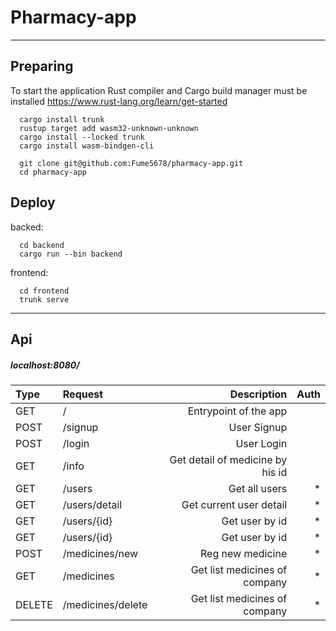 # Pharmacy-app
____
## Preparing
To start the application Rust compiler and Cargo build manager must be installed https://www.rust-lang.org/learn/get-started

```
  cargo install trunk
  rustup target add wasm32-unknown-unknown
  cargo install --locked trunk
  cargo install wasm-bindgen-cli
  
  git clone git@github.com:Fume5678/pharmacy-app.git
  cd pharmacy-app
```
## Deploy
backed:
```
  cd backend
  cargo run --bin backend 
```
frontend:
```
  cd frontend
  trunk serve
```
____
## Api
##### localhost:8080/
| Type          | Request          | Description   |Auth |  
|:------------- |:-----------------| -------------:|-------------:|
| GET           | /                | Entrypoint of the app ||
| POST          | /signup          |         User Signup||
| POST          | /login           |         User Login||
| GET           | /info            |     Get detail of medicine by  his id||
| GET           | /users           |          Get all users| * |
| GET           | /users/detail    |          Get current user detail| * |
| GET           | /users/{id}      |         Get user by id| * |
| GET           | /users/{id}      |         Get user by id| * |
| POST          | /medicines/new   |        Reg new medicine| * |
| GET           | /medicines       |        Get list medicines of company| * |
| DELETE        | /medicines/delete|        Get list medicines of company| * |
